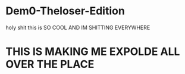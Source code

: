 # Dem0-Theloser-Edition
holy shit this is SO COOL AND IM SHITTING EVERYWHERE
# THIS IS MAKING ME EXPOLDE ALL OVER THE PLACE
